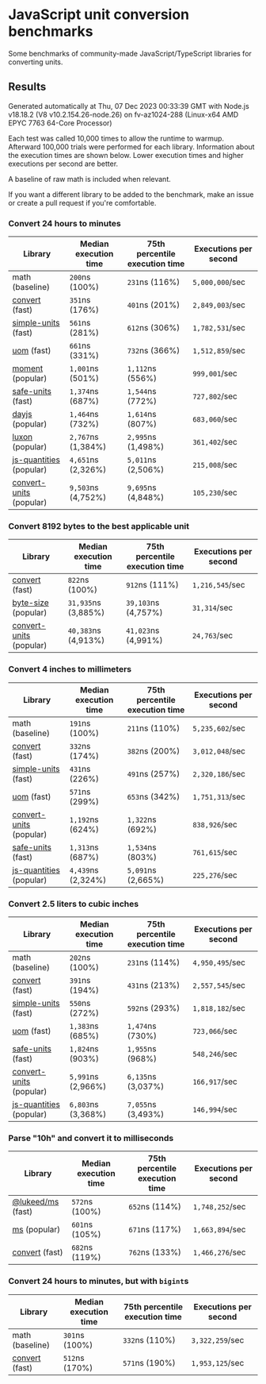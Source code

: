 # JavaScript unit conversion benchmarks

Some benchmarks of community-made JavaScript/TypeScript libraries for converting units.

## Results

<!-- beginblock(results) -->

Generated automatically at Thu, 07 Dec 2023 00:33:39 GMT with Node.js v18.18.2 (V8 v10.2.154.26-node.26) on fv-az1024-288 (Linux-x64 AMD EPYC 7763 64-Core Processor)

Each test was called 10,000 times to allow the runtime to warmup.
Afterward 100,000 trials were performed for each library.
Information about the execution times are shown below.
Lower execution times and higher executions per second are better.

A baseline of raw math is included when relevant.

If you want a different library to be added to the benchmark, make an issue or create a pull request if you're comfortable.

### Convert 24 hours to minutes

| Library                                                            | Median execution time | 75th percentile execution time | Executions per second |
| ------------------------------------------------------------------ | --------------------- | ------------------------------ | --------------------- |
| math (baseline)                                                    | `200`ns (100%)        | `231`ns (116%)                 | `5,000,000`/sec       |
| [convert](https://npmjs.com/package/convert) (fast)                | `351`ns (176%)        | `401`ns (201%)                 | `2,849,003`/sec       |
| [simple-units](https://npmjs.com/package/simple-units) (fast)      | `561`ns (281%)        | `612`ns (306%)                 | `1,782,531`/sec       |
| [uom](https://npmjs.com/package/uom) (fast)                        | `661`ns (331%)        | `732`ns (366%)                 | `1,512,859`/sec       |
| [moment](https://npmjs.com/package/moment) (popular)               | `1,001`ns (501%)      | `1,112`ns (556%)               | `999,001`/sec         |
| [safe-units](https://npmjs.com/package/safe-units) (fast)          | `1,374`ns (687%)      | `1,544`ns (772%)               | `727,802`/sec         |
| [dayjs](https://npmjs.com/package/dayjs) (popular)                 | `1,464`ns (732%)      | `1,614`ns (807%)               | `683,060`/sec         |
| [luxon](https://npmjs.com/package/luxon) (popular)                 | `2,767`ns (1,384%)    | `2,995`ns (1,498%)             | `361,402`/sec         |
| [js-quantities](https://npmjs.com/package/js-quantities) (popular) | `4,651`ns (2,326%)    | `5,011`ns (2,506%)             | `215,008`/sec         |
| [convert-units](https://npmjs.com/package/convert-units) (popular) | `9,503`ns (4,752%)    | `9,695`ns (4,848%)             | `105,230`/sec         |

### Convert 8192 bytes to the best applicable unit

| Library                                                            | Median execution time | 75th percentile execution time | Executions per second |
| ------------------------------------------------------------------ | --------------------- | ------------------------------ | --------------------- |
| [convert](https://npmjs.com/package/convert) (fast)                | `822`ns (100%)        | `912`ns (111%)                 | `1,216,545`/sec       |
| [byte-size](https://npmjs.com/package/byte-size) (popular)         | `31,935`ns (3,885%)   | `39,103`ns (4,757%)            | `31,314`/sec          |
| [convert-units](https://npmjs.com/package/convert-units) (popular) | `40,383`ns (4,913%)   | `41,023`ns (4,991%)            | `24,763`/sec          |

### Convert 4 inches to millimeters

| Library                                                            | Median execution time | 75th percentile execution time | Executions per second |
| ------------------------------------------------------------------ | --------------------- | ------------------------------ | --------------------- |
| math (baseline)                                                    | `191`ns (100%)        | `211`ns (110%)                 | `5,235,602`/sec       |
| [convert](https://npmjs.com/package/convert) (fast)                | `332`ns (174%)        | `382`ns (200%)                 | `3,012,048`/sec       |
| [simple-units](https://npmjs.com/package/simple-units) (fast)      | `431`ns (226%)        | `491`ns (257%)                 | `2,320,186`/sec       |
| [uom](https://npmjs.com/package/uom) (fast)                        | `571`ns (299%)        | `653`ns (342%)                 | `1,751,313`/sec       |
| [convert-units](https://npmjs.com/package/convert-units) (popular) | `1,192`ns (624%)      | `1,322`ns (692%)               | `838,926`/sec         |
| [safe-units](https://npmjs.com/package/safe-units) (fast)          | `1,313`ns (687%)      | `1,534`ns (803%)               | `761,615`/sec         |
| [js-quantities](https://npmjs.com/package/js-quantities) (popular) | `4,439`ns (2,324%)    | `5,091`ns (2,665%)             | `225,276`/sec         |

### Convert 2.5 liters to cubic inches

| Library                                                            | Median execution time | 75th percentile execution time | Executions per second |
| ------------------------------------------------------------------ | --------------------- | ------------------------------ | --------------------- |
| math (baseline)                                                    | `202`ns (100%)        | `231`ns (114%)                 | `4,950,495`/sec       |
| [convert](https://npmjs.com/package/convert) (fast)                | `391`ns (194%)        | `431`ns (213%)                 | `2,557,545`/sec       |
| [simple-units](https://npmjs.com/package/simple-units) (fast)      | `550`ns (272%)        | `592`ns (293%)                 | `1,818,182`/sec       |
| [uom](https://npmjs.com/package/uom) (fast)                        | `1,383`ns (685%)      | `1,474`ns (730%)               | `723,066`/sec         |
| [safe-units](https://npmjs.com/package/safe-units) (fast)          | `1,824`ns (903%)      | `1,955`ns (968%)               | `548,246`/sec         |
| [convert-units](https://npmjs.com/package/convert-units) (popular) | `5,991`ns (2,966%)    | `6,135`ns (3,037%)             | `166,917`/sec         |
| [js-quantities](https://npmjs.com/package/js-quantities) (popular) | `6,803`ns (3,368%)    | `7,055`ns (3,493%)             | `146,994`/sec         |

### Parse "10h" and convert it to milliseconds

| Library                                                   | Median execution time | 75th percentile execution time | Executions per second |
| --------------------------------------------------------- | --------------------- | ------------------------------ | --------------------- |
| [@lukeed/ms](https://npmjs.com/package/@lukeed/ms) (fast) | `572`ns (100%)        | `652`ns (114%)                 | `1,748,252`/sec       |
| [ms](https://npmjs.com/package/ms) (popular)              | `601`ns (105%)        | `671`ns (117%)                 | `1,663,894`/sec       |
| [convert](https://npmjs.com/package/convert) (fast)       | `682`ns (119%)        | `762`ns (133%)                 | `1,466,276`/sec       |

### Convert 24 hours to minutes, but with `bigint`s

| Library                                             | Median execution time | 75th percentile execution time | Executions per second |
| --------------------------------------------------- | --------------------- | ------------------------------ | --------------------- |
| math (baseline)                                     | `301`ns (100%)        | `332`ns (110%)                 | `3,322,259`/sec       |
| [convert](https://npmjs.com/package/convert) (fast) | `512`ns (170%)        | `571`ns (190%)                 | `1,953,125`/sec       |

<!-- endblock(results) -->
